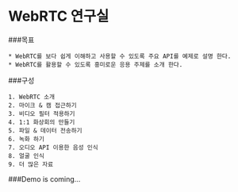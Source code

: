 # WebRTC 연구실


###목표

	* WebRTC를 보다 쉽게 이해하고 사용할 수 있도록 주요 API를 예제로 설명 한다.
	* WebRTC를 활용할 수 있도록 흥미로운 응용 주제를 소개 한다.


###구성

	1. WebRTC 소개
	2. 마이크 & 캠 접근하기
	3. 비디오 필터 적용하기
	4. 1:1 화상회의 만들기
	5. 파일 & 데이터 전송하기
	6. 녹화 하기
	7. 오디오 API 이용한 음성 인식
	8. 얼굴 인식
	9. 더 많은 자료

###Demo is coming...
